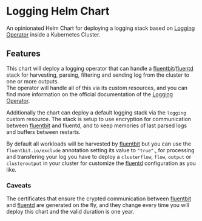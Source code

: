# Logging Helm Chart

An opinionated Helm Chart for deploying a logging stack based on [Logging Operator] inside a Kubernetes Cluster.

## Features

This chart will deploy a logging operator that can handle a [fluentbit]/[fluentd] stack for harvesting, parsing,
filtering and sending log from the cluster to one or more outputs.  
The operator will handle all of this via its custom resources, and you can find more information on the official
documentation of the [Logging Operator].

Additionally the chart can deploy a default logging stack via the `logging` custom resource. The stack is setup
to use encryption for communication between [fluentbit] and fluentd, and to keep memories of last parsed logs
and buffers between restarts.

By default all workloads will be harvested by [fluentbit] but you can use the `fluentbit.io/exclude` annotation setting
its value to `"true"`., for processing and transfering your log you have to deploy a `clusterflow`, `flow`, `output` or
`clusteroutput` in your cluster for customize the [fluentd] configuration as you like.

### Caveats

The certificates that ensure the crypted communication between [fluentbit] and [fluentd] are generated on the fly,
and they change every time you will deploy this chart and the valid duration is one year.

[Logging Operator]: https://github.com/banzaicloud/logging-operator (Logging operator for Kubernetes based on Fluentd and Fluentbit)
[fluentbit]: https://fluentbit.io (Cloud Native Log Forwarder)
[fluentd]: https://www.fluentd.org (Fluentd is an open source data collector for unified logging layer)
